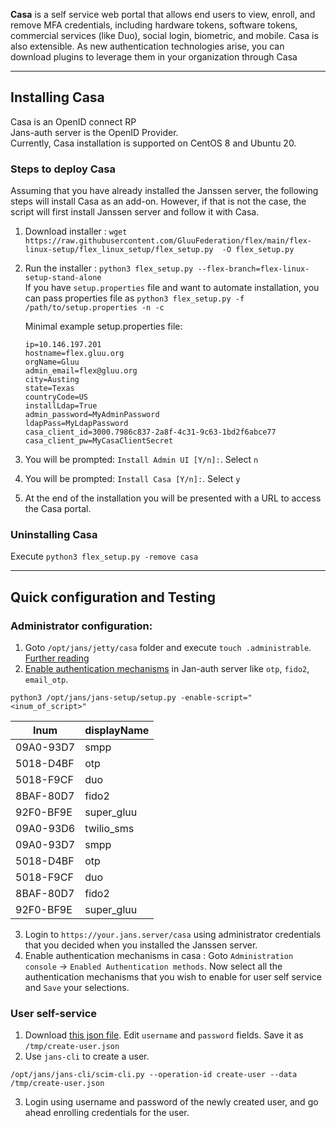 **Casa** is a self service web portal that allows end users to view, enroll, and remove MFA credentials, including hardware tokens, software tokens, commercial services (like Duo), social login, biometric, and mobile.  Casa is also extensible. As new authentication technologies arise, you can download plugins to leverage them in your organization through Casa

***

## Installing Casa

Casa is an OpenID connect RP 
<br/>Jans-auth server is the OpenID Provider.
<br/>Currently, Casa installation is supported on CentOS 8 and Ubuntu 20.

### Steps to deploy Casa 
Assuming that you have already installed the Janssen server, the following steps will install Casa as an add-on. However, if that is not the case, the script will first install Janssen server and follow it with Casa.

1. Download installer : `wget https://raw.githubusercontent.com/GluuFederation/flex/main/flex-linux-setup/flex_linux_setup/flex_setup.py  -O flex_setup.py`
2. Run the installer : `python3 flex_setup.py --flex-branch=flex-linux-setup-stand-alone`
<br/>If you have `setup.properties` file and want to automate installation, you can pass properties file as
    `python3 flex_setup.py -f /path/to/setup.properties -n -c`

    Minimal example setup.properties file:
    ```
    ip=10.146.197.201
    hostname=flex.gluu.org
    orgName=Gluu
    admin_email=flex@gluu.org
    city=Austing
    state=Texas
    countryCode=US
    installLdap=True
    admin_password=MyAdminPassword
    ldapPass=MyLdapPassword
    casa_client_id=3000.7986c837-2a8f-4c31-9c63-1bd2f6abce77
    casa_client_pw=MyCasaClientSecret
    ```
3. You will be prompted: 
`Install Admin UI [Y/n]:`. Select `n`

3. You will be prompted: 
`Install Casa [Y/n]:`. Select `y`

4. At the end of the installation you will be presented with a URL to access the Casa portal.

### Uninstalling Casa
Execute `python3 flex_setup.py -remove casa`

***

## Quick configuration and Testing

### Administrator configuration:
1. Goto `/opt/jans/jetty/casa` folder and execute `touch .administrable`. [Further reading]()
2. [Enable authentication mechanisms](https://github.com/maduvena/jans-docs/wiki/Enabling-an-authentication-mechanism-(or-custom-script)) in Jan-auth server like `otp`, `fido2`, `email_otp`.
```
python3 /opt/jans/jans-setup/setup.py -enable-script="<inum_of_script>"
```
| Inum | displayName |
|---|---|
| 09A0-93D7 | smpp  |
| 5018-D4BF | otp |
| 5018-F9CF | duo |
| 8BAF-80D7 | fido2 |
| 92F0-BF9E | super_gluu |
| 09A0-93D6 | twilio_sms |
| 09A0-93D7 | smpp |
| 5018-D4BF | otp |
| 5018-F9CF | duo |
| 8BAF-80D7 | fido2 |
| 92F0-BF9E | super_gluu |

3. Login to `https://your.jans.server/casa` using administrator credentials that you decided when you installed the Janssen server.
4. Enable authentication mechanisms in casa : Goto `Administration console` -> `Enabled Authentication methods`. Now select all the authentication mechanisms that you wish to enable for user self service and `Save` your selections.

### User self-service

1. Download [this json file](https://raw.githubusercontent.com/maduvena/jans-docs/main/create-user.json). Edit `username` and `password` fields. Save it as `/tmp/create-user.json` 
2. Use `jans-cli` to create a user. 
```
/opt/jans/jans-cli/scim-cli.py --operation-id create-user --data /tmp/create-user.json
```

3. Login using username and password of the newly created user, and go ahead enrolling credentials for the user. 
